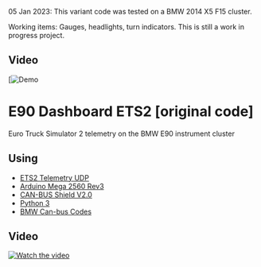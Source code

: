 05 Jan 2023: This variant code was tested on a BMW 2014 X5 F15 cluster. 

Working items: Gauges, headlights, turn indicators. This is still a work in progress project.

## Video
[![Demo](https://youtube.com/shorts/hUrF_S29sS0?feature=share)

# E90 Dashboard ETS2 [original code]

Euro Truck Simulator 2 telemetry on the BMW E90 instrument cluster

## Using
 - [ETS2 Telemetry UDP](https://github.com/Marcin648/ets2-telemetry-udp)
 - [Arduino Mega 2560 Rev3](https://store.arduino.cc/arduino-mega-2560-rev3)
 - [CAN-BUS Shield V2.0](http://wiki.seeedstudio.com/CAN-BUS_Shield_V2.0/)
 - [Python 3](https://www.python.org/)
 - [BMW Can-bus Codes](http://www.loopybunny.co.uk/CarPC/k_can.html)

## Video
[![Watch the video](https://img.youtube.com/vi/5KFK7mTA3D0/maxresdefault.jpg)](https://youtu.be/5KFK7mTA3D0)
